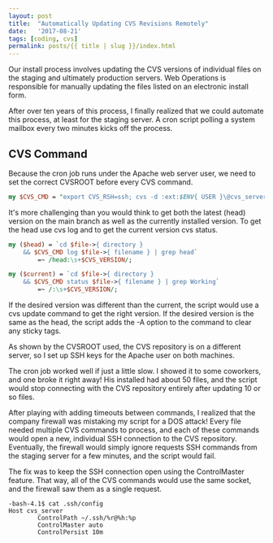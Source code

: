 ```yaml
---
layout: post
title:  "Automatically Updating CVS Revisions Remotely"
date:   '2017-08-21'
tags: [coding, cvs]
permalink: posts/{{ title | slug }}/index.html
---
```

Our install process involves updating the CVS versions of individual files
on the staging and ultimately production servers. Web Operations is
responsible for manually updating the files listed on an electronic
install form.

After over ten years of this process, I finally realized that we could
automate this process, at least for the staging server. A cron script
polling a system mailbox every two minutes kicks off the process.

## CVS Command

Because the cron job runs under the Apache web server user, we need to
set the correct CVSROOT before every CVS command.

``` perl
my $CVS_CMD = "export CVS_RSH=ssh; cvs -d :ext:$ENV{ USER }\@cvs_server:/home/cvs";
```

It's more challenging than you would think to get both the latest (head)
version on the main branch as well as the currently installed version. 
To get the head use cvs log and to get the current version cvs status.

``` perl
my ($head) = `cd $file->{ directory }
	&& $CVS_CMD log $file->{ filename } | grep head`
		=~ /head:\s+$CVS_VERSION/;

my ($current) = `cd $file->{ directory }
	&& $CVS_CMD status $file->{ filename } | grep Working`
		=~ /:\s+$CVS_VERSION/;
```

If the desired version was different than the current, the script would
use a cvs update command to get the right version. If the desired version
is the same as the head, the script adds the -A option to the command to
clear any sticky tags.

As shown by the CVSROOT used, the CVS repository is on a different server,
so I set up SSH keys for the Apache user on both machines.

The cron job worked well if just a little slow. I showed it to some coworkers,
and one broke it right away! His installed had about 50 files, and the
script would stop connecting with the CVS repository entirely after updating
10 or so files.

After playing with adding timeouts between commands, I realized that the
company firewall was mistaking my script for a DOS attack! Every file needed
multiple CVS commands to process, and each of these commands would open a
new, individual SSH connection to the CVS repository. Eventually, the
firewall would simply ignore requests SSH commands from the staging server
for a few minutes, and the script would fail.  

The fix was to keep the SSH connection open using the ControlMaster feature.
That way, all of the CVS commands would use the same socket, and the
firewall saw them as a single request.

~~~
-bash-4.1$ cat .ssh/config
Host cvs_server
        ControlPath ~/.ssh/%r@%h:%p
        ControlMaster auto
        ControlPersist 10m
~~~
